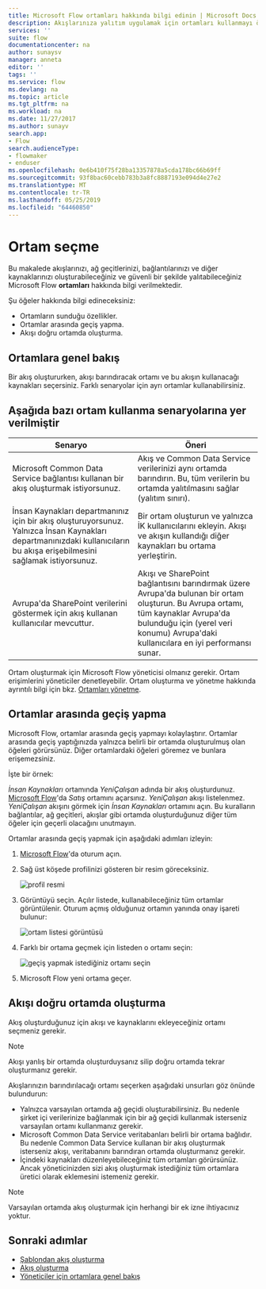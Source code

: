 ```yaml
---
title: Microsoft Flow ortamları hakkında bilgi edinin | Microsoft Docs
description: Akışlarınıza yalıtım uygulamak için ortamları kullanmayı öğrenin
services: ''
suite: flow
documentationcenter: na
author: sunaysv
manager: anneta
editor: ''
tags: ''
ms.service: flow
ms.devlang: na
ms.topic: article
ms.tgt_pltfrm: na
ms.workload: na
ms.date: 11/27/2017
ms.author: sunayv
search.app:
- Flow
search.audienceType:
- flowmaker
- enduser
ms.openlocfilehash: 0e6b410f75f28ba13357878a5cda178bc66b69ff
ms.sourcegitcommit: 93f8bac60cebb783b3a8fc8887193e094d4e27e2
ms.translationtype: MT
ms.contentlocale: tr-TR
ms.lasthandoff: 05/25/2019
ms.locfileid: "64460850"
---
```

# <a name="choosing-an-environment"></a>Ortam seçme

Bu makalede akışlarınızı, ağ geçitlerinizi, bağlantılarınızı ve diğer kaynaklarınızı oluşturabileceğiniz ve güvenli bir şekilde yalıtabileceğiniz Microsoft Flow **ortamları** hakkında bilgi verilmektedir.

Şu öğeler hakkında bilgi edineceksiniz:

* Ortamların sunduğu özellikler.
* Ortamlar arasında geçiş yapma.
* Akışı doğru ortamda oluşturma.

## <a name="environments-overview"></a>Ortamlara genel bakış

Bir akış oluştururken, akışı barındıracak ortamı ve bu akışın kullanacağı kaynakları seçersiniz. Farklı senaryolar için ayrı ortamlar kullanabilirsiniz.

## <a name="here-are-a-few-scenarios-for-using-environments"></a>Aşağıda bazı ortam kullanma senaryolarına yer verilmiştir

Senaryo|Öneri
-----|-----
Microsoft Common Data Service bağlantısı kullanan bir akış oluşturmak istiyorsunuz.|Akış ve Common Data Service verilerinizi aynı ortamda barındırın. Bu, tüm verilerin bu ortamda yalıtılmasını sağlar (yalıtım sınırı).
İnsan Kaynakları departmanınız için bir akış oluşturuyorsunuz. Yalnızca İnsan Kaynakları departmanınızdaki kullanıcıların bu akışa erişebilmesini sağlamak istiyorsunuz.|Bir ortam oluşturun ve yalnızca İK kullanıcılarını ekleyin. Akışı ve akışın kullandığı diğer kaynakları bu ortama yerleştirin.
Avrupa'da SharePoint verilerini göstermek için akış kullanan kullanıcılar mevcuttur.|Akışı ve SharePoint bağlantısını barındırmak üzere Avrupa'da bulunan bir ortam oluşturun. Bu Avrupa ortamı, tüm kaynaklar Avrupa'da bulunduğu için (yerel veri konumu) Avrupa'daki kullanıcılara en iyi performansı sunar.

Ortam oluşturmak için Microsoft Flow yöneticisi olmanız gerekir. Ortam erişimlerini yöneticiler denetleyebilir. Ortam oluşturma ve yönetme hakkında ayrıntılı bilgi için bkz. [Ortamları yönetme](environments-overview-admin.md).

## <a name="switching-environments"></a>Ortamlar arasında geçiş yapma

Microsoft Flow, ortamlar arasında geçiş yapmayı kolaylaştırır. Ortamlar arasında geçiş yaptığınızda yalnızca belirli bir ortamda oluşturulmuş olan öğeleri görürsünüz. Diğer ortamlardaki öğeleri göremez ve bunlara erişemezsiniz.

İşte bir örnek:

*İnsan Kaynakları* ortamında *YeniÇalışan* adında bir akış oluşturdunuz. [Microsoft Flow](https://flow.microsoft.com)'da *Satış* ortamını açarsınız. *YeniÇalışan* akışı listelenmez. *YeniÇalışan* akışını görmek için *İnsan Kaynakları* ortamını açın. Bu kuralların bağlantılar, ağ geçitleri, akışlar gibi ortamda oluşturduğunuz diğer tüm öğeler için geçerli olacağını unutmayın.

Ortamlar arasında geçiş yapmak için aşağıdaki adımları izleyin:

1. [Microsoft Flow](https://flow.microsoft.com)'da oturum açın.
1. Sağ üst köşede profilinizi gösteren bir resim göreceksiniz.

   ![profil resmi](./media/environments-overview-maker/default-environment.png)

1. Görüntüyü seçin. Açılır listede, kullanabileceğiniz tüm ortamlar görüntülenir. Oturum açmış olduğunuz ortamın yanında onay işareti bulunur:

   ![ortam listesi görüntüsü](./media/environments-overview-maker/all-environments.png)
1. Farklı bir ortama geçmek için listeden o ortamı seçin:

   ![geçiş yapmak istediğiniz ortamı seçin](./media/environments-overview-maker/select-europe.png)
1. Microsoft Flow yeni ortama geçer.

## <a name="create-flows-in-the-right-environment"></a>Akışı doğru ortamda oluşturma

Akış oluşturduğunuz için akışı ve kaynaklarını ekleyeceğiniz ortamı seçmeniz gerekir.

> [!NOTE]
> Akışı yanlış bir ortamda oluşturduysanız silip doğru ortamda tekrar oluşturmanız gerekir.

Akışlarınızın barındırılacağı ortamı seçerken aşağıdaki unsurları göz önünde bulundurun:

* Yalnızca varsayılan ortamda ağ geçidi oluşturabilirsiniz. Bu nedenle şirket içi verilerinize bağlanmak için bir ağ geçidi kullanmak isterseniz varsayılan ortamı kullanmanız gerekir.
* Microsoft Common Data Service veritabanları belirli bir ortama bağlıdır. Bu nedenle Common Data Service kullanan bir akış oluşturmak isterseniz akışı, veritabanını barındıran ortamda oluşturmanız gerekir.
* İçindeki kaynakları düzenleyebileceğiniz tüm ortamları görürsünüz. Ancak yöneticinizden sizi akış oluşturmak istediğiniz tüm ortamlara üretici olarak eklemesini istemeniz gerekir.

> [!NOTE]
> Varsayılan ortamda akış oluşturmak için herhangi bir ek izne ihtiyacınız yoktur.

## <a name="next-steps"></a>Sonraki adımlar

* [Şablondan akış oluşturma](get-started-logic-template.md)
* [Akış oluşturma](get-started-logic-flow.md)
* [Yöneticiler için ortamlara genel bakış](environments-overview-admin.md)
